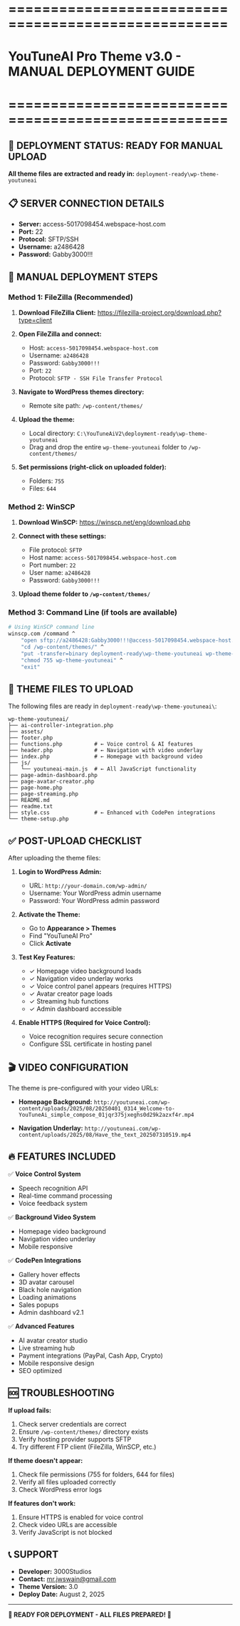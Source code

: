 # ====================================================
# YouTuneAI Pro Theme v3.0 - MANUAL DEPLOYMENT GUIDE
# ====================================================

## 🚀 DEPLOYMENT STATUS: READY FOR MANUAL UPLOAD

**All theme files are extracted and ready in:** `deployment-ready\wp-theme-youtuneai`

## 📋 SERVER CONNECTION DETAILS

- **Server:** access-5017098454.webspace-host.com
- **Port:** 22
- **Protocol:** SFTP/SSH
- **Username:** a2486428  
- **Password:** Gabby3000!!!

## 🔧 MANUAL DEPLOYMENT STEPS

### Method 1: FileZilla (Recommended)

1. **Download FileZilla Client:** https://filezilla-project.org/download.php?type=client
2. **Open FileZilla and connect:**
   - Host: `access-5017098454.webspace-host.com`
   - Username: `a2486428`
   - Password: `Gabby3000!!!`
   - Port: `22`
   - Protocol: `SFTP - SSH File Transfer Protocol`

3. **Navigate to WordPress themes directory:**
   - Remote site path: `/wp-content/themes/`

4. **Upload the theme:**
   - Local directory: `C:\YouTuneAiV2\deployment-ready\wp-theme-youtuneai`
   - Drag and drop the entire `wp-theme-youtuneai` folder to `/wp-content/themes/`

5. **Set permissions (right-click on uploaded folder):**
   - Folders: `755`
   - Files: `644`

### Method 2: WinSCP

1. **Download WinSCP:** https://winscp.net/eng/download.php
2. **Connect with these settings:**
   - File protocol: `SFTP`
   - Host name: `access-5017098454.webspace-host.com`
   - Port number: `22`
   - User name: `a2486428`
   - Password: `Gabby3000!!!`

3. **Upload theme folder to `/wp-content/themes/`**

### Method 3: Command Line (if tools are available)

```bash
# Using WinSCP command line
winscp.com /command ^
    "open sftp://a2486428:Gabby3000!!!@access-5017098454.webspace-host.com:22" ^
    "cd /wp-content/themes/" ^
    "put -transfer=binary deployment-ready\wp-theme-youtuneai wp-theme-youtuneai" ^
    "chmod 755 wp-theme-youtuneai" ^
    "exit"
```

## 📁 THEME FILES TO UPLOAD

The following files are ready in `deployment-ready\wp-theme-youtuneai\`:

```
wp-theme-youtuneai/
├── ai-controller-integration.php
├── assets/
├── footer.php
├── functions.php          # ← Voice control & AI features
├── header.php             # ← Navigation with video underlay
├── index.php              # ← Homepage with background video
├── js/
│   └── youtuneai-main.js  # ← All JavaScript functionality
├── page-admin-dashboard.php
├── page-avatar-creator.php
├── page-home.php
├── page-streaming.php
├── README.md
├── readme.txt
├── style.css              # ← Enhanced with CodePen integrations
└── theme-setup.php
```

## ✅ POST-UPLOAD CHECKLIST

After uploading the theme files:

1. **Login to WordPress Admin:**
   - URL: `http://your-domain.com/wp-admin/`
   - Username: Your WordPress admin username
   - Password: Your WordPress admin password

2. **Activate the Theme:**
   - Go to **Appearance > Themes**
   - Find "YouTuneAI Pro"
   - Click **Activate**

3. **Test Key Features:**
   - ✓ Homepage video background loads
   - ✓ Navigation video underlay works
   - ✓ Voice control panel appears (requires HTTPS)
   - ✓ Avatar creator page loads
   - ✓ Streaming hub functions
   - ✓ Admin dashboard accessible

4. **Enable HTTPS (Required for Voice Control):**
   - Voice recognition requires secure connection
   - Configure SSL certificate in hosting panel

## 🎬 VIDEO CONFIGURATION

The theme is pre-configured with your video URLs:

- **Homepage Background:** 
  `http://youtuneai.com/wp-content/uploads/2025/08/20250401_0314_Welcome-to-YouTuneAi_simple_compose_01jqr375jxeghs0d29k2azxf4r.mp4`

- **Navigation Underlay:**
  `http://youtuneai.com/wp-content/uploads/2025/08/Have_the_text_202507310519.mp4`

## 🔥 FEATURES INCLUDED

✅ **Voice Control System**
- Speech recognition API
- Real-time command processing
- Voice feedback system

✅ **Background Video System**
- Homepage video background
- Navigation video underlay
- Mobile responsive

✅ **CodePen Integrations**
- Gallery hover effects
- 3D avatar carousel
- Black hole navigation
- Loading animations
- Sales popups
- Admin dashboard v2.1

✅ **Advanced Features**
- AI avatar creator studio
- Live streaming hub
- Payment integrations (PayPal, Cash App, Crypto)
- Mobile responsive design
- SEO optimized

## 🆘 TROUBLESHOOTING

**If upload fails:**
1. Check server credentials are correct
2. Ensure `/wp-content/themes/` directory exists
3. Verify hosting provider supports SFTP
4. Try different FTP client (FileZilla, WinSCP, etc.)

**If theme doesn't appear:**
1. Check file permissions (755 for folders, 644 for files)
2. Verify all files uploaded correctly
3. Check WordPress error logs

**If features don't work:**
1. Ensure HTTPS is enabled for voice control
2. Check video URLs are accessible
3. Verify JavaScript is not blocked

## 📞 SUPPORT

- **Developer:** 3000Studios
- **Contact:** mr.jwswain@gmail.com
- **Theme Version:** 3.0
- **Deploy Date:** August 2, 2025

---

**🎉 READY FOR DEPLOYMENT - ALL FILES PREPARED! 🎉**
